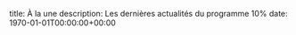 title: À la une
description: Les dernières actualités du programme 10%
date: 1970-01-01T00:00:00+00:00

